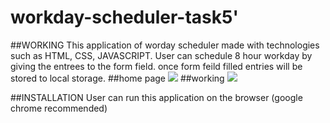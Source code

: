 # workday-scheduler-task5'

##WORKING
This application of worday scheduler made with technologies such as HTML, CSS, JAVASCRIPT.
User can schedule 8 hour workday by giving the entrees to the form field.
once form feild filled entries will be stored to local storage.
##home page
![](images1.JPG)
##working
![](images2.JPG)

##INSTALLATION
User can run this application on the browser (google chrome recommended)
